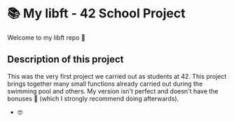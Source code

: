 # 📚 My libft - 42 School Project

Welcome to my libft repo 👋

## Description of this project

This was the very first project we carried out as students at 42. This project brings together many small functions already carried out during the swimming pool and others. My version isn't perfect and doesn't have the bonuses 🤣 (which I strongly recommend doing afterwards). 

- 🤓
